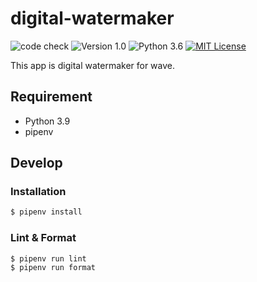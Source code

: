 # digital-watermaker

![code check](https://github.com/averak/digital-watermarker/workflows/code%20check/badge.svg)
![Version 1.0](https://img.shields.io/badge/version-1.0-yellow.svg)
![Python 3.6](https://img.shields.io/badge/python-3.9-blue.svg)
[![MIT License](http://img.shields.io/badge/license-MIT-blue.svg?style=flat)](LICENSE)

This app is digital watermaker for wave.

## Requirement

- Python 3.9
- pipenv

## Develop

### Installation

```bash
$ pipenv install
```

### Lint & Format

```bash
$ pipenv run lint
$ pipenv run format
```
